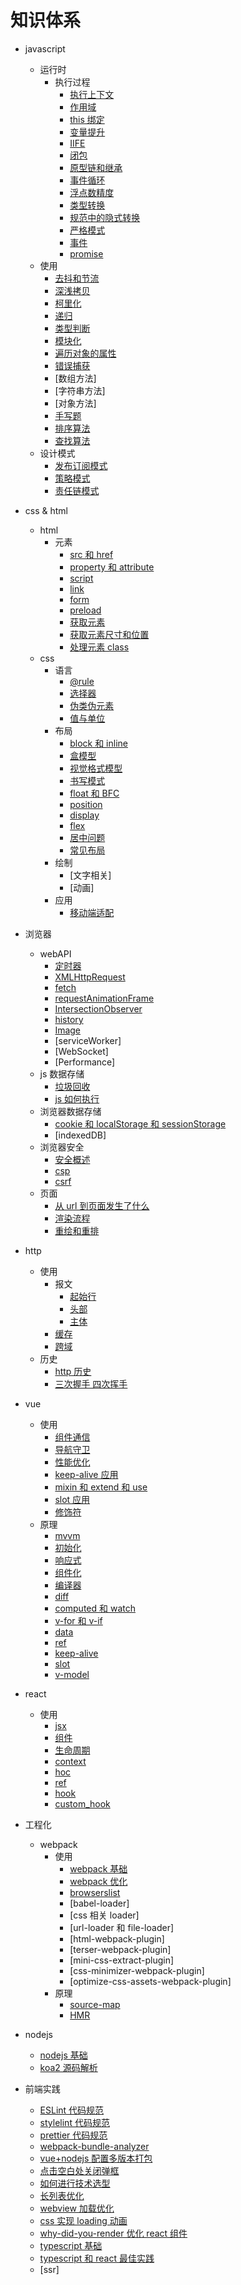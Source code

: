 # 知识体系

- javascript

  - 运行时
    - 执行过程
      - [执行上下文](./js/execution_context.md)
      - [作用域](./js/scope.md)
      - [this 绑定](./js/this.md)
      - [变量提升](./js/hoisting.md)
      - [IIFE](./js/IIFE.md)
      - [闭包](./js/closure.md)
      - [原型链和继承](./js/prototype.md)
      - [事件循环](./js/event_loop.md)
      - [浮点数精度](./js/float.md)
      - [类型转换](./js/conversion.md)
      - [规范中的隐式转换](./js/conversion_specification.md)
      - [严格模式](./js/strict_mode.md)
      - [事件](./js/event.md)
      - [promise](./js/promise.md)
  - 使用
    - [去抖和节流](./js/debounce_throttle.md)
    - [深浅拷贝](./js/clone.md)
    - [柯里化](./js/curry.md)
    - [递归](./js/recursion.md)
    - [类型判断](./js/type_check.md)
    - [模块化](./js/module.md)
    - [遍历对象的属性](./js/get_object_key.md)
    - [错误捕获](./js/try_catch.md)
    - [数组方法]
    - [字符串方法]
    - [对象方法]
    - [手写题](./js/achieve_byself.md)
    - [排序算法](./js/sort.md)
    - [查找算法](./js/search.md)
  - 设计模式
    - [发布订阅模式](./js/publish_subscribe.md)
    - [策略模式](./js/strategy.md)
    - [责任链模式](./js/chain_of_responsibility.md)

- css & html

  - html
    - 元素
      - [src 和 href](./html_css/src_href.md)
      - [property 和 attribute](./html_css/property_attribute.md)
      - [script](./html_css/html_script.md)
      - [link](./html_css/html_link.md)
      - [form](./html_css/html_form.md)
      - [preload](./html_css/preload.md)
      - [获取元素](./html_css/get_element.md)
      - [获取元素尺寸和位置](./html_css/get_element_size.md)
      - [处理元素 class](./html_css/handle_className.md)
  - css
    - 语言
      - [@rule](./html_css/html_at_rule.md)
      - [选择器](./html_css/selectors.md)
      - [伪类伪元素](./html_css/pseudo.md)
      - [值与单位](./html_css/values_and_units.md)
    - 布局
      - [block 和 inline](./html_css/block_inline.md)
      - [盒模型](./html_css/box_model.md)
      - [视觉格式模型](./html_css/visual_formatting_model.md)
      - [书写模式](./html_css/writing_mode.md)
      - [float 和 BFC](./html_css/float_BFC.md)
      - [position](./html_css/position.md)
      - [display](./html_css/display.md)
      - [flex](./html_css/flex.md)
      - [居中问题](./html_css/in_the_middle.md)
      - [常见布局](./html_css/familiar_layout.md)
    - 绘制
      - [文字相关]
      - [动画]
    - 应用
      - [移动端适配](./html_css/mobile.md)

- 浏览器

  - webAPI
    - [定时器](./browser/timer.md)
    - [XMLHttpRequest](./browser/XMLHttpRequest.md)
    - [fetch](./browser/fetch.md)
    - [requestAnimationFrame](./browser/requestAnimationFrame.md)
    - [IntersectionObserver](./browser/IntersectionObserver.md)
    - [history](./browser/history.md)
    - [Image](./browser/image.md)
    - [serviceWorker]
    - [WebSocket]
    - [Performance]
  - js 数据存储
    - [垃圾回收](./browser/garbage_collection.md)
    - [js 如何执行](./browser/js_how_to_run.md)
  - 浏览器数据存储
    - [cookie 和 localStorage 和 sessionStorage](./browser/cookie_storage.md)
    - [indexedDB]
  - 浏览器安全
    - [安全概述](./browser/security.md)
    - [csp](./browser/csp.md)
    - [csrf](./browser/csrf.md)
  - 页面
    - [从 url 到页面发生了什么](./browser/url_to_page.md)
    * [渲染流程](./browser/browser_render_process.md)
    * [重绘和重排](./browser/repaint_reflow.md)

- http

  - 使用
    - 报文
      - [起始行](./http/first_line.md)
      - [头部](./http/headers.md)
      - [主体](./http/body.md)
    - [缓存](./http/cache.md)
    - [跨域](./http/cross-domain.md)
  - 历史
    - [http 历史](./http/history.md)
    - [三次握手 四次挥手](./http/three_way_handshake.md)

- vue

  - 使用
    - [组件通信](./vue/component_communicate.md)
    - [导航守卫](./vue/navigation_guards.md)
    - [性能优化](./vue/performance_optimizing.md)
    - [keep-alive 应用](./vue/keep_alive_apply.md)
    - [mixin 和 extend 和 use](./vue/mixin_extend_use.md)
    - [slot 应用](./vue/slot_apply.md)
    - [修饰符](./vue/modifiers.md)
  - 原理
    - [mvvm](./vue/mvvm.md)
    - [初始化](./vue/init.md)
    - [响应式](./vue/reactivity.md)
    - [组件化](./vue/component.md)
    - [编译器](./vue/compiler.md)
    - [diff](./vue/diff.md)
    - [computed 和 watch](./vue/computed_watch.md)
    - [v-for 和 v-if](./vue/vfor_vif.md)
    - [data](./vue/data.md)
    - [ref](./vue/ref.md)
    - [keep-alive](./vue/keep_alive.md)
    - [slot](./vue/slot.md)
    - [v-model](./vue/vmodel.md)

- react

  - 使用
    - [jsx](./react/jsx.md)
    - [组件](./react/component.md)
    - [生命周期](./react/lifecycle.md)
    - [context](./react/context.md)
    - [hoc](./react/hoc_renderProps_props.children.md)
    - [ref](./react/ref.md)
    - [hook](./react/hook.md)
    - [custom_hook](./react/custom_hook.md)

- 工程化

  - webpack
    - 使用
      - [webpack 基础](./webpack/webpack_base.md)
      - [webpack 优化](./webpack/webpack_optimise.md)
      - [browserslist](./webpack/browserslist.md)
      - [babel-loader]
      - [css 相关 loader]
      - [url-loader 和 file-loader]
      - [html-webpack-plugin]
      - [terser-webpack-plugin]
      - [mini-css-extract-plugin]
      - [css-minimizer-webpack-plugin]
      - [optimize-css-assets-webpack-plugin]
    - 原理
      - [source-map](./webpack/source-map.md)
      - [HMR](./webpack/hmr.md)

- nodejs

  - [nodejs 基础](./nodejs/basic.md)
  - [koa2 源码解析](./nodejs/koa2.md)

- 前端实践
  - [ESLint 代码规范](./frontend_practice/eslint.md)
  - [stylelint 代码规范](./frontend_practice/stylelint.md)
  - [prettier 代码规范](./frontend_practice/prettier.md)
  - [webpack-bundle-analyzer](./frontend_practice/webpack_bundle_analyzer.md)
  * [vue+nodejs 配置多版本打包](./frontend_practice/vue_nodjes_multiple_version.md)
  * [点击空白处关闭弹框](./frontend_practice/click_blank_close.md)
  * [如何进行技术选型](./frontend_practice/select_tech.md)
  * [长列表优化](./frontend_practice/long_list_optimise.md)
  * [webview 加载优化](./frontend_practice/webview_optimise.md)
  * [css 实现 loading 动画](./frontend_practice/css3_loading.md)
  * [why-did-you-render 优化 react 组件](./frontend_practice/why-did-you-render.md)
  * [typescript 基础](./frontend_practice/ts_basic.md)
  * [typescript 和 react 最佳实践](./frontend_practice/ts_react.md)
  * [ssr]
